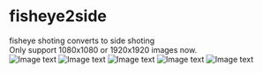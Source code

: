 # fisheye2side
fisheye shoting converts to side shoting  
Only support 1080x1080 or 1920x1920 images now.  
![Image text]() ![Image text]() ![Image text]() ![Image text]() ![Image text]()